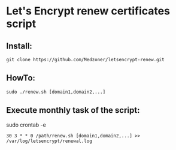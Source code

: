 # Let's Encrypt renew certificates script

## Install:
```
git clone https://github.com/Medzoner/letsencrypt-renew.git
```

## HowTo:
```
sudo ./renew.sh [domain1,domain2,...]
```

## Execute monthly task of the script: 
sudo crontab -e
```
30 3 * * 0 /path/renew.sh [domain1,domain2,...] >> /var/log/letsencrypt/renewal.log
```
